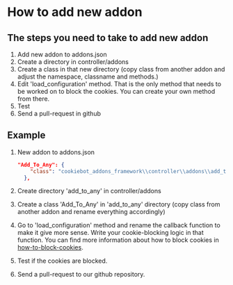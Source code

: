 # How to add new addon

The steps you need to take to add new addon
---

1. Add new addon to addons.json
2. Create a directory in controller/addons
3. Create a class in that new directory (copy class from another addon and adjust the namespace, classname and methods.)
4. Edit 'load_configuration' method. That is the only method that needs to be worked on to block the cookies. You can create your own method from there.
5. Test
6. Send a pull-request in github

Example
---
1. New addon to addons.json

    ```json
    "Add_To_Any": {
        "class": "cookiebot_addons_framework\\controller\\addons\\add_to_any\\Add_To_Any"
      },
    ```

2. Create directory 'add_to_any' in controller/addons

3. Create a class 'Add_To_Any' in 'add_to_any' directory (copy class from another addon and rename everything accordingly)

5. Go to 'load_configuration' method and rename the callback function to make it give more sense. Write your cookie-blocking logic in that function. You can find more information about how to block cookies in [how-to-block-cookies](how-to-block-cookies.md).

6. Test if the cookies are blocked.

7. Send a pull-request to our github repository.
